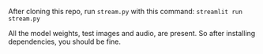 After cloning this repo, run `stream.py` with this command: `streamlit run stream.py`

All the model weights, test images and audio, are present. So after installing dependencies, you should be fine.
